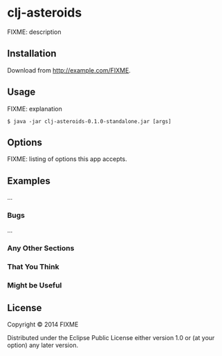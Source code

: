 # clj-asteroids

FIXME: description

## Installation

Download from http://example.com/FIXME.

## Usage

FIXME: explanation

    $ java -jar clj-asteroids-0.1.0-standalone.jar [args]

## Options

FIXME: listing of options this app accepts.

## Examples

...

### Bugs

...

### Any Other Sections
### That You Think
### Might be Useful

## License

Copyright © 2014 FIXME

Distributed under the Eclipse Public License either version 1.0 or (at
your option) any later version.
